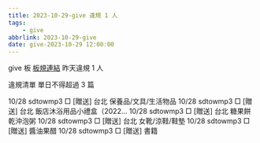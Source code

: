 ```yaml
---
title: 2023-10-29-give 違規 1 人
tags:
    - give
abbrlink: 2023-10-29-give
date: give-2023-10-29 12:00:00
---
```

give 板 [板規連結](https://www.ptt.cc/bbs/give/M.1612495900.A.C32.html)
昨天違規 1 人
<!-- more -->

違規清單
單日不得超過 3 篇

10/28 sdtowmp3 □ [贈送] 台北 保養品/文具/生活物品
10/28 sdtowmp3 □ [贈送] 台北 飯店沐浴用品小禮盒（2022…
10/28 sdtowmp3 □ [贈送] 台北 糖果餅乾沖泡粥
10/28 sdtowmp3 □ [贈送] 台北 女靴/涼鞋/鞋墊
10/28 sdtowmp3 □ [贈送] 醬油果醋
10/28 sdtowmp3 □ [贈送] 書籍